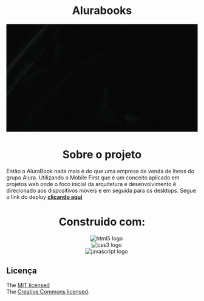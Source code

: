 <h1 align="center">Alurabooks</h1>

![logo alura books](https://github.com/Estev0o/Alurabooks/blob/main/Assets/alurabooks%20md.gif)

<h1 align="center"> Sobre o projeto</h1>
<p>
  Então o AluraBook nada mais é do que uma empresa de venda de livros do grupo Alura.
  Utilizando o Mobile First que é um conceito aplicado em projetos web onde o foco inicial da arquitetura e desenvolvimento é direcionado aos dispositivos móveis e em seguida para os desktops.
  Segue o link do deploy <a href="https://alurabooks-estev0o.vercel.app"> <strong> clicando aqui </strong> </a>
</p>

<h1 align="center"> Construido com: </h1>
<ul align="center" type="none">
  <li>
    <img src="https://img.shields.io/badge/HTML5-E34F26?logo=html5&logoColor=white&style=for-the-badge" height="45" alt="html5 logo"  />
  </li>
  <li>
    <img src="https://img.shields.io/badge/CSS3-1572B6?logo=css3&logoColor=white&style=for-the-badge" height="45" alt="css3 logo"  />
  </li>
  <li>
    <img src="https://img.shields.io/badge/JavaScript-F7DF1E?logo=javascript&logoColor=black&style=for-the-badge" height="45" alt="javascript logo"  />
  </li>
</ul>

###

###
## Licença
The [MIT licensed](./LICENSE.md) <br>
The [Creative Commons licensed](./LICENSE-cc.md).
